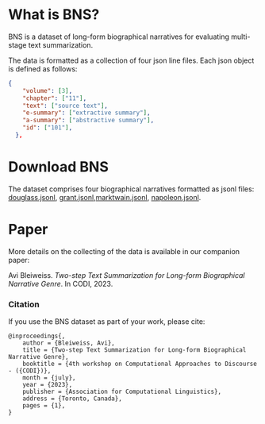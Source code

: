 # What is BNS?
BNS is a dataset of long-form biographical narratives for evaluating multi-stage text summarization.

The data is formatted as a collection of four json line files. Each json object is defined as follows:
```json
{
    "volume": [3],
    "chapter": ["11"],
    "text": ["source text"],
    "e-summary": ["extractive summary"],
    "a-summary": ["abstractive summary"],
    "id": ["101"],
  },
```
# Download BNS
The dataset comprises four biographical narratives formatted as jsonl files: [douglass.jsonl](douglass.jsonl), [grant.jsonl](grant.jsonl),[marktwain.jsonl](marktwain.jsonl), [napoleon.jsonl](napoleon.jsonl).

# Paper
More details on the collecting of the data is available in our companion paper:

Avi Bleiweiss. *Two-step Text Summarization for Long-form Biographical Narrative Genre*. In CODI, 2023.

### Citation
If you use the BNS dataset as part of your work, please cite:

    @inproceedings{,
        author = {Bleiweiss, Avi},
        title = {Two-step Text Summarization for Long-form Biographical Narrative Genre},
        booktitle = {4th workshop on Computational Approaches to Discourse - ({CODI})},
        month = {july},
        year = {2023},
        publisher = {Association for Computational Linguistics},
        address = {Toronto, Canada},
        pages = {1},
    }
    
